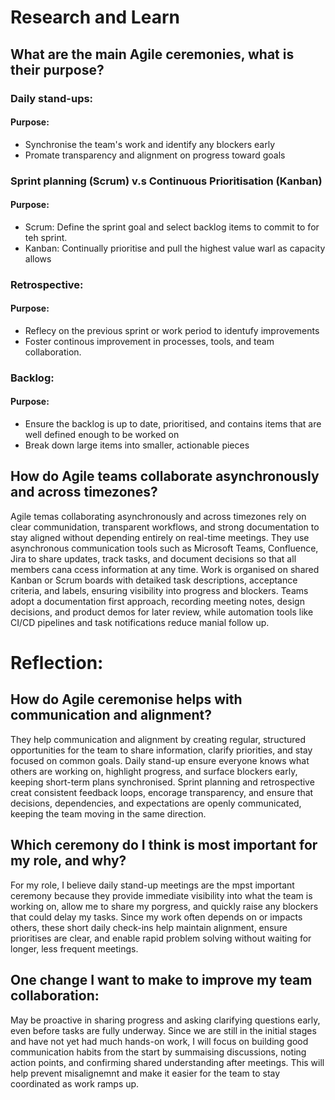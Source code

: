# Research and Learn
## What are the main Agile ceremonies, what is their purpose?
### Daily stand-ups:
#### Purpose: 
- Synchronise the team's work and identify any blockers early
- Promate transparency and alignment on progress toward goals
### Sprint planning (Scrum)  v.s Continuous Prioritisation (Kanban)
#### Purpose: 
- Scrum: Define the sprint goal and select backlog items to commit to for teh sprint.
- Kanban: Continually prioritise and pull the highest value warl as capacity allows 
### Retrospective: 
#### Purpose:  
- Reflecy on the previous sprint or work period to identufy improvements
- Foster continous improvement in processes, tools, and team collaboration.
### Backlog:
#### Purpose:
- Ensure the backlog is up to date, prioritised, and contains items that are well defined enough to be worked on
- Break down large items into smaller, actionable pieces

## How do Agile teams collaborate asynchronously and across timezones?
Agile temas collaborating asynchronously and across timezones rely on clear communidation, transparent workflows, and strong documentation to stay aligned without depending entirely on real-time meetings. They use asynchronous communication tools such as Microsoft Teams, Confluence, Jira to share updates, track tasks, and document decisions so that all members cana ccess information at any time. Work is organised on shared Kanban or Scrum boards with detaiked task descriptions, acceptance criteria, and labels, ensuring visibility into progress and blockers. Teams adopt a documentation first approach, recording meeting notes, design decisions, and product demos for later review, while automation tools like CI/CD pipelines and task notifications reduce manial follow up.

# Reflection: 
## How do Agile ceremonise helps with communication and alignment?
They help communication and alignment by creating regular, structured opportunities for the team to share information, clarify priorities, and stay focused on common goals. Daily stand-up ensure everyone knows what others are working on, highlight progress, and surface blockers early, keeping short-term plans synchronised. Sprint planning and retrospective creat consistent feedback loops, encorage transparency, and ensure that decisions, dependencies, and expectations are openly communicated, keeping the team moving in the same direction.
## Which ceremony do I think is most important for my role, and why?
For my role, I believe daily stand-up meetings are the mpst important ceremony because they provide immediate visibility into what the team is working on, allow me to share my porgress, and quickly raise any blockers that could delay my tasks. Since my work often depends on or impacts others, these short daily check-ins help maintain alignment, ensure prioritises are clear, and enable rapid problem solving without waiting for longer, less frequent meetings.

## One change I want to make to improve my team collaboration:
May be proactive in sharing progress and asking clarifying questions early, even before tasks are fully underway. Since we are still in the initial stages and have not yet had much hands-on work, I will focus on building good communication habits from the start by summaising discussions, noting action points, and confirming shared understanding after meetings. This will help prevent misalignemnt and make it easier for the team to stay coordinated as work ramps up.
